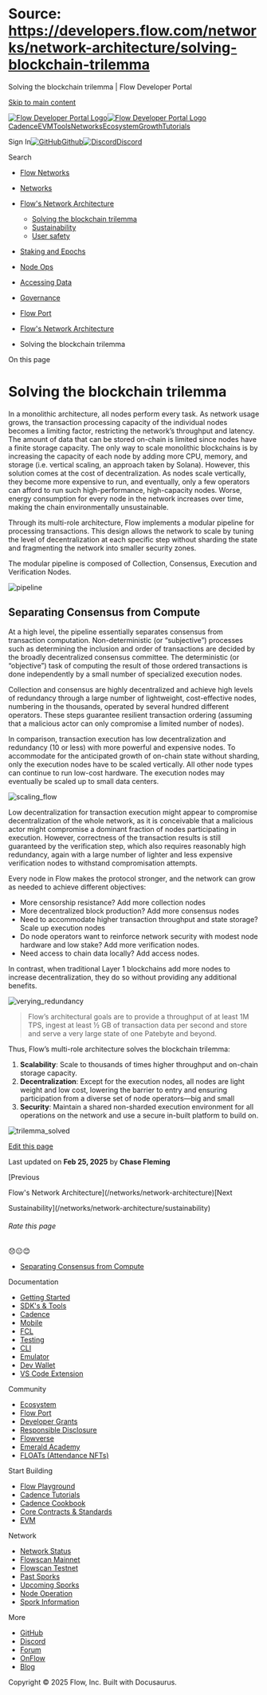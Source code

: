 # Source: https://developers.flow.com/networks/network-architecture/solving-blockchain-trilemma

Solving the blockchain trilemma | Flow Developer Portal



[Skip to main content](#__docusaurus_skipToContent_fallback)

[![Flow Developer Portal Logo](/img/flow-docs-logo-dark.png)![Flow Developer Portal Logo](/img/flow-docs-logo-light.png)](/)[Cadence](/build/flow)[EVM](/evm/about)[Tools](/tools/flow-cli)[Networks](/networks/flow-networks)[Ecosystem](/ecosystem)[Growth](/growth)[Tutorials](/tutorials)

Sign In[![GitHub]()Github](https://github.com/onflow)[![Discord]()Discord](https://discord.gg/flow)

Search

* [Flow Networks](/networks/flow-networks)
* [Networks](/networks)
* [Flow's Network Architecture](/networks/network-architecture)

  + [Solving the blockchain trilemma](/networks/network-architecture/solving-blockchain-trilemma)
  + [Sustainability](/networks/network-architecture/sustainability)
  + [User safety](/networks/network-architecture/user-safety)
* [Staking and Epochs](/networks/staking)
* [Node Ops](/networks/node-ops)
* [Accessing Data](/networks/access-onchain-data)
* [Governance](/networks/governance)
* [Flow Port](/networks/flow-port)

* [Flow's Network Architecture](/networks/network-architecture)
* Solving the blockchain trilemma

On this page

# Solving the blockchain trilemma

In a monolithic architecture, all nodes perform every task. As network usage grows, the transaction processing capacity of the individual nodes becomes a limiting factor, restricting the network’s throughput and latency. The amount of data that can be stored on-chain is limited since nodes have a finite storage capacity. The only way to scale monolithic blockchains is by increasing the capacity of each node by adding more CPU, memory, and storage (i.e. vertical scaling, an approach taken by Solana). However, this solution comes at the cost of decentralization. As nodes scale vertically, they become more expensive to run, and eventually, only a few operators can afford to run such high-performance, high-capacity nodes. Worse, energy consumption for every node in the network increases over time, making the chain environmentally unsustainable.

Through its multi-role architecture, Flow implements a modular pipeline for processing transactions. This design allows the network to scale by tuning the level of decentralization at each specific step without sharding the state and fragmenting the network into smaller security zones.

The modular pipeline is composed of Collection, Consensus, Execution and Verification Nodes.

![pipeline](/assets/images/pipeline-42512db6ead17a2b6aaf1787c1960f57.png)

## Separating Consensus from Compute[​](#separating-consensus-from-compute "Direct link to Separating Consensus from Compute")

At a high level, the pipeline essentially separates consensus from transaction computation. Non-deterministic (or “subjective”) processes such as determining the inclusion and order of transactions are decided by the broadly decentralized consensus committee. The deterministic (or “objective”) task of computing the result of those ordered transactions is done independently by a small number of specialized execution nodes.

Collection and consensus are highly decentralized and achieve high levels of redundancy through a large number of lightweight, cost-effective nodes, numbering in the thousands, operated by several hundred different operators. These steps guarantee resilient transaction ordering (assuming that a malicious actor can only compromise a limited number of nodes).

In comparison, transaction execution has low decentralization and redundancy (10 or less) with more powerful and expensive nodes. To accommodate for the anticipated growth of on-chain state without sharding, only the execution nodes have to be scaled vertically. All other node types can continue to run low-cost hardware. The execution nodes may eventually be scaled up to small data centers.

![scaling_flow](/assets/images/scaling_flow-2190d3c5db523859d376bfa600532445.png)

Low decentralization for transaction execution might appear to compromise decentralization of the whole network, as it is conceivable that a malicious actor might compromise a dominant fraction of nodes participating in execution. However, correctness of the transaction results is still guaranteed by the verification step, which also requires reasonably high redundancy, again with a large number of lighter and less expensive verification nodes to withstand compromisation attempts.

Every node in Flow makes the protocol stronger, and the network can grow as needed to achieve different objectives:

* More censorship resistance? Add more collection nodes
* More decentralized block production? Add more consensus nodes
* Need to accommodate higher transaction throughput and state storage? Scale up execution nodes
* Do node operators want to reinforce network security with modest node hardware and low stake? Add more verification nodes.
* Need access to chain data locally? Add access nodes.

In contrast, when traditional Layer 1 blockchains add more nodes to increase decentralization, they do so without providing any additional benefits.

![verying_redundancy](/assets/images/varying_redudancy-5d4e1110d859c415d773d24a8e6b1ff3.png)

> Flow’s architectural goals are to provide a throughput of at least 1M TPS, ingest at least ½ GB of transaction data per second and store and serve a very large state of one Patebyte and beyond.

Thus, Flow’s multi-role architecture solves the blockchain trilemma:

1. **Scalability**: Scale to thousands of times higher throughput and on-chain storage capacity.
2. **Decentralization**: Except for the execution nodes, all nodes are light weight and low cost, lowering the barrier to entry and ensuring participation from a diverse set of node operators—big and small
3. **Security**: Maintain a shared non-sharded execution environment for all operations on the network and use a secure in-built platform to build on.

![trilemma_solved](/assets/images/flow_trillema_solved-1ba96289ea436ee41ca530f58ec8b558.png)

[Edit this page](https://github.com/onflow/docs/tree/main/docs/networks/network-architecture/solving-blockchain-trilemma.md)

Last updated on **Feb 25, 2025** by **Chase Fleming**

[Previous

Flow's Network Architecture](/networks/network-architecture)[Next

Sustainability](/networks/network-architecture/sustainability)

###### Rate this page

😞😐😊

* [Separating Consensus from Compute](#separating-consensus-from-compute)

Documentation

* [Getting Started](/build/getting-started/contract-interaction)
* [SDK's & Tools](/tools)
* [Cadence](https://cadence-lang.org/docs/)
* [Mobile](/build/guides/mobile/overview)
* [FCL](/tools/clients/fcl-js)
* [Testing](/build/smart-contracts/testing)
* [CLI](/tools/flow-cli)
* [Emulator](/tools/emulator)
* [Dev Wallet](https://github.com/onflow/fcl-dev-wallet)
* [VS Code Extension](/tools/vscode-extension)

Community

* [Ecosystem](/ecosystem)
* [Flow Port](https://port.onflow.org/)
* [Developer Grants](https://github.com/onflow/developer-grants)
* [Responsible Disclosure](https://flow.com/flow-responsible-disclosure)
* [Flowverse](https://www.flowverse.co/)
* [Emerald Academy](https://academy.ecdao.org/)
* [FLOATs (Attendance NFTs)](https://floats.city/)

Start Building

* [Flow Playground](https://play.flow.com/)
* [Cadence Tutorials](https://cadence-lang.org/docs/tutorial/first-steps)
* [Cadence Cookbook](https://open-cadence.onflow.org)
* [Core Contracts & Standards](/build/core-contracts)
* [EVM](/evm/about)

Network

* [Network Status](https://status.onflow.org/)
* [Flowscan Mainnet](https://flowdscan.io/)
* [Flowscan Testnet](https://testnet.flowscan.io/)
* [Past Sporks](/networks/node-ops/node-operation/past-sporks)
* [Upcoming Sporks](/networks/node-ops/node-operation/upcoming-sporks)
* [Node Operation](/networks/node-ops)
* [Spork Information](/networks/node-ops/node-operation/spork)

More

* [GitHub](https://github.com/onflow)
* [Discord](https://discord.gg/flow)
* [Forum](https://forum.onflow.org/)
* [OnFlow](https://onflow.org/)
* [Blog](https://flow.com/blog)

Copyright © 2025 Flow, Inc. Built with Docusaurus.